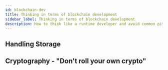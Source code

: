 ```yaml
---
id: blockchain-dev
title: Thinking in terms of blockchain development
sidebar_label: Thinking in terms of blockchain development
description: How to think like a runtime developer and avoid common pitfalls.
---
```



## Handling Storage

## Cryptography - "Don't roll your own crypto"